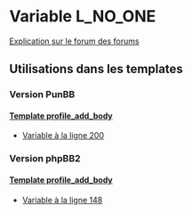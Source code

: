 # Variable L_NO_ONE
[Explication sur le forum des forums](http://forum.forumactif.com/t294113-listing-des-variables#L_NO_ONE)

## Utilisations dans les templates

### Version PunBB

#### [Template profile_add_body](punbb/profile_add_body.md)
* [Variable à la ligne 200](../punbb/profile_add_body.tpl#L200)

### Version phpBB2

#### [Template profile_add_body](subsilver/profile_add_body.md)
* [Variable à la ligne 148](../subsilver/profile_add_body.tpl#L148)